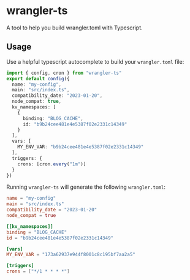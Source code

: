 # wrangler-ts

A tool to help you build wrangler.toml with Typescript.

## Usage

Use a helpful typescript autocomplete to build your `wrangler.toml` file:

```ts
import { config, cron } from "wrangler-ts"
export default config({
  name: "my-config",
  main: "src/index.ts",
  compatibility_date: "2023-01-20",
  node_compat: true,
  kv_namespaces: [
    {
      binding: "BLOG_CACHE",
      id: "b9b24cee481e4e5387f02e2331c14349"
    }
  ],
  vars: [
    MY_ENV_VAR: "b9b24cee481e4e5387f02e2331c14349"
  ],
  triggers: {
    crons: [cron.every("1m")]
  }
})
```

Running `wrangler-ts` will generate the following `wrangler.toml`:

```toml
name = "my-config"
main = "src/index.ts"
compatibility_date = "2023-01-20"
node_compat = true

[[kv_namespaces]]
binding = "BLOG_CACHE"
id = "b9b24cee481e4e5387f02e2331c14349"

[vars]
MY_ENV_VAR = "173a62937e944f8001c8c195bf7aa2a5"

[triggers]
crons = ["*/1 * * * *"]

```

